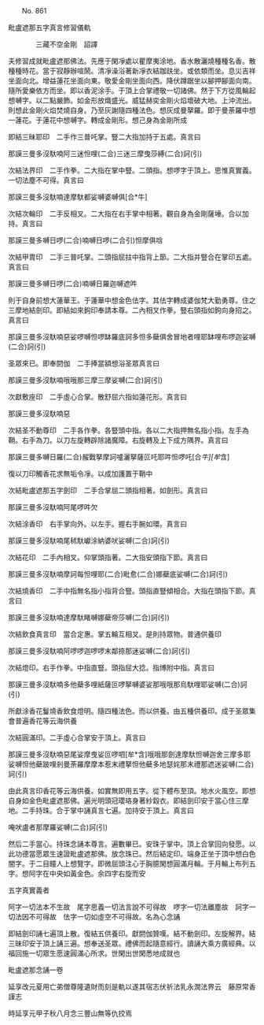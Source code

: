 ﻿　　No. 861

毗盧遮那五字真言修習儀軌

　　　　三藏不空金剛　詔譯


夫修習成就毗盧遮那佛法。先應于閑凈處以瞿摩夷涂地。香水散灑燒種種名香。散種種時花。當于寂靜辦喧鬧。清凈澡浴著新凈衣結跏趺坐。或依類而坐。息災吉祥坐面向北。增益蓮花坐面向東。敬愛金剛坐面向西。降伏蹲踞坐以腳押腳面向南。隨所愛樂依方而坐。即以香泥涂手。于頂上合掌禮敬一切諸佛。然于下方從風輪起想嚩字。以二點嚴飾。如金形放熾盛光。威猛赫奕金剛火焰壞破大地。上沖流出。則想此金剛火焰焚燒自身。乃至灰謝隨四種法色。想灰成曼拏羅。即于曼荼羅中想一蓮花。于蓮花中想嚩字。轉成金剛形。想己身為金剛所成

即結三昧耶印　二手作三普吒掌。豎二大指加持于五處。真言曰

那謨三曼多沒馱喃阿三迷怛哩(二合)三迷三摩曳莎縛(二合)訶(引)

次結法界印　二手作拳。二大指在掌中豎。二頭指。想啰字于頂上。思惟真實義。一切法塵不可得。真言曰

那謨三曼多沒馱喃達摩馱都娑嚩婆嚩俱[合*牛]

次結次輪印　二手反相叉。二大指在右手掌中相著。觀自身為金剛薩埵。合以加持。真言曰

那謨三曼多嚩日啰(二合)喃嚩日啰(二合引)怛摩俱唅

次結甲胄印　二手三普吒掌。二頭指屈拄中指背上節。二大指并豎合在掌印五處。真言曰

那謨三曼多嚩日啰(二合)喃嚩日羅迦嚩遮吽

則于自身前想大蓮華王。于蓮華中想金色佉字。其佉字轉成婆伽梵大勤勇尊。住之三摩地結劍印。即結如來鉤印奉請本尊。二內相叉作拳。豎右頭指如鉤向身招之。真言曰

那謨三曼多沒馱喃惡娑啰嚩怛啰缽羅底訶多怛多蘗俱舍冒地者哩耶缽哩布啰迦娑嚩(二合)訶(引)

圣眾來已。即奉閼伽　二手捧當額想浴圣眾真言曰

那謨三曼多沒馱喃哦哦那三摩三摩娑嚩(二合)訶(引)

次獻敷座印　二手虛心合掌。散舒屈六指如蓮花形。真言曰

那謨三曼多沒馱喃惡

次結圣不動尊印　二手各作拳。各豎頭中指。各以二大指押無名指小指。左手為鞘。右手為刀。以刀左旋轉辟除諸魔障。右旋轉及上下成方隅界。真言曰

那謨三曼多嚩日羅(二合)赧戰拏摩訶嚧灑拏薩叵吒耶吽怛啰吒[合*牛][牟*含]

復以刀印觸香花求無垢令凈。以成加護置于鞘中

次結毗盧遮那五字劍印　二手合掌屈二頭指相著。如劍形。真言曰

那謨三曼多沒馱喃阿尾啰吽欠

次結涂香印　右手掌向外。以左手。握右手腕如環。真言曰

那謨三曼多沒馱喃尾秫馱巘涂納婆吠娑嚩(二合)訶(引)

次結花印　二手內相叉。仰掌頭指著。二大指安頭指下節。真言曰

那謨三曼多沒馱喃摩訶每怛哩耶(二合)毗愈(二合)娜蘗底娑嚩(二合)訶(引)

次結燒香印　二手中指無名指小指背合豎。頭指直豎傾相合。大指在頭指下節。真言曰

那謨三曼多沒馱喃達摩馱睹嚩娜蘗帝莎嚩(二合)訶(引)

次結飲食真言印　當合定惠。掌五輪互相叉。是則持眾物。普通供養印

那謨三曼多沒馱喃阿啰啰迦啰啰末鄰捺那迷娑嚩(二合)訶(引)

次結燈印。右手作拳。中指直豎。頭指屈大捻。指博附中指。真言曰

那謨三曼多沒馱喃多他蘗多哩紙薩叵啰拏嚩婆娑那哦哦那烏馱哩耶娑嚩(二合)訶(引)

所獻涂香花鬘燒香飲食燈明。隨四種法色。而以供養。由五種供養印。成于圣眾集會普遍香花等云海供養

次結圓滿印。二手虛心合掌安于頂上。真言曰

那謨三曼多沒馱喃惡尾娑摩曳娑叵啰呬[牟*含]哦哦那劍達摩馱怛嚩迦舍三摩多耶娑嚩怛他蘗跛哩剎曼荼羅摩摩本惹末禮拏怛他蘗多地瑟姹那末禮那遮迷娑嚩(二合)訶(引)

由此真言印香花等云海供養。如實無即用五字。從下體布至頂。地水火風空。即想自身如金色毗盧遮那佛。遍光明頭冠瓔珞身著紗縠衣。即結劍印安于當心住三摩地。二手持珠。合于掌中誦真言七遍。加持安于頂上。真言曰

唵吠盧者那摩羅娑嚩(二合)訶(引)

然后二手當心。持珠念誦本尊言。遍數畢已。安珠于掌中。頂上合掌回向發愿。以此功德當愿眾生速證毗盧遮那佛。放念珠已。然后結定印。端身正坐于頂中想白色闇字。于二目瞳人上想覽字。即微屈頭注心于胸臆閑想圓滿月輪。于月輪上布列五字。想阿字在中央如黃金色。余四字右旋而安

五字真實義者

阿字一切法本不生故　尾字思義一切法言說不可得故　啰字一切法離塵故　訶字一切法因不可得故　佉字一切如虛空不可得故。名為心念誦

即結劍印誦七遍頂上散。復結五供養印。獻閼伽贊嘆。結不動劍印。左旋解界。結三昧印安于頂上誦三遍。想奉送圣眾。禮佛而起隨意經行。讀誦大乘方廣經典。以福回施一切眾生愿速圓滿心所求。世閑出世閑悉地成就也

毗盧遮那念誦一卷

延享改元夏用亡弟僧尊隆遺財而刻是軌以遂其宿志伏祈法乳永潤法界云　藤原常香謹志

時延享元甲子秋八月念三豐山無等仇挍焉
